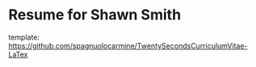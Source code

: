 # Resume for Shawn Smith

template: https://github.com/spagnuolocarmine/TwentySecondsCurriculumVitae-LaTex
